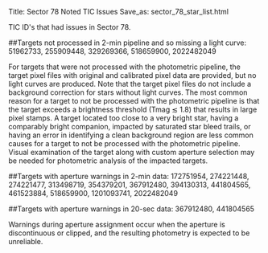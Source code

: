 Title: Sector 78 Noted TIC Issues
Save_as: sector_78_star_list.html


TIC ID's that had issues in Sector 78.

##Targets not processed in 2-min pipeline and so missing a light curve:
51962733, 
255909448, 
329269366, 
518659900, 
2022482049 

For targets that were not processed with the photometric pipeline, the target pixel files
with original and calibrated pixel data are provided, but no light curves are produced. Note
that the target pixel files do not include a background correction for stars without light
curves. The most common reason for a target to not be processed with the photometric
pipeline is that the target exceeds a brightness threshold (Tmag ≲ 1.8) that results in
large pixel stamps. A target located too close to a very bright star, having a comparably
bright companion, impacted by saturated star bleed trails, or having an error in identifying
a clean background region are less common causes for a target to not be processed with
the photometric pipeline. Visual examination of the target along with custom aperture
selection may be needed for photometric analysis of the impacted targets.

##Targets with aperture warnings in 2-min data: 
172751954, 
274221448, 
274221477,
313498719,
354379201,
367912480,
394130313,
441804565,
461523884,
518659900,
1201093741,
2022482049

##Targets with aperture warnings in 20-sec data: 
367912480, 441804565

Warnings during
aperture assignment occur when the aperture is discontinuous or clipped, and the resulting
photometry is expected to be unreliable.